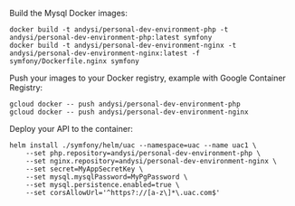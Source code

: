 Build the Mysql Docker images:
```
docker build -t andysi/personal-dev-environment-php -t andysi/personal-dev-environment-php:latest symfony
docker build -t andysi/personal-dev-environment-nginx -t andysi/personal-dev-environment-nginx:latest -f symfony/Dockerfile.nginx symfony
```
Push your images to your Docker registry, example with Google Container Registry:
```
gcloud docker -- push andysi/personal-dev-environment-php
gcloud docker -- push andysi/personal-dev-environment-nginx
```

Deploy your API to the container:

```
helm install ./symfony/helm/uac --namespace=uac --name uac1 \
    --set php.repository=andysi/personal-dev-environment-php \
    --set nginx.repository=andysi/personal-dev-environment-nginx \
    --set secret=MyAppSecretKey \
    --set mysql.mysqlPassword=MyPgPassword \
    --set mysql.persistence.enabled=true \
    --set corsAllowUrl='^https?://[a-z\]*\.uac.com$'
```
